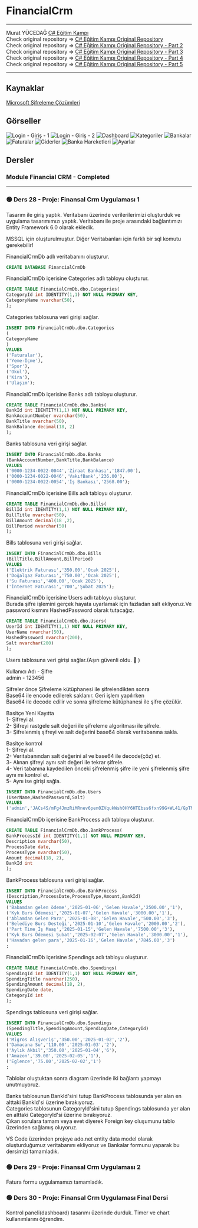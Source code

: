 # FinancialCrm       


---

Murat YÜCEDAĞ [C# Eğitim Kampı](https://www.youtube.com/playlist?list=PLKnjBHu2xXNPmFMvGKVHA_ijjrgUyNIXr)     
Check original repository => [C# Eğitim Kampı Original Repository](https://github.com/MuratYucedag/CSharpEgitimKampi)    
Check original repository => [C# Eğitim Kampı Original Repository - Part 2](https://github.com/MuratYucedag/CSharpEgitimKampi301)    
Check original repository => [C# Eğitim Kampı Original Repository - Part 3](https://github.com/MuratYucedag/CSharpEgitimKampi501)    
Check original repository => [C# Eğitim Kampı Original Repository - Part 4](https://github.com/MuratYucedag/CSharpEgitimKampi601)    
Check original repository => [C# Eğitim Kampı Original Repository - Part 5](https://github.com/MuratYucedag/MyFinancialCrm)    

---        

## Kaynaklar   
[Microsoft Şifreleme Çözümleri](https://learn.microsoft.com/en-us/dotnet/standard/security/cryptography-model)

## Görseller
![Login - Giriş - 1](images/Login01.png)
![Login - Giriş - 2](images/Login02.png)
![Dashboard](images/Dashboard.gif)
![Kategoriler](images/Kategoriler.png)
![Bankalar](images/Banka_Formu.png)
![Faturalar](images/Fatura_Formu.png)
![Giderler](images/Giderler.png)
![Banka Hareketleri](images/Banka_Hareketleri.png)
![Ayarlar](images/Ayarlar.png)








## Dersler
### Module Financial CRM - Completed    
---    

### :green_circle: Ders 28 - Proje: Finansal Crm Uygulaması 1    
Tasarım ile giriş yaptık. Veritabanı üzerinde verilerilerimizi oluşturduk ve uygulama tasarımımızı yaptık.
Veritabanı ile proje arasındaki bağlantımızı Entity Framework 6.0 olarak ekledik. 

MSSQL için oluşturulmuştur. Diğer Veritabanları için farklı bir sql komutu gerekebilir!    

FinancialCrmDb adlı veritabanını oluşturur.    
```sql 
CREATE DATABASE FinancialCrmDb
```    

FinancialCrmDb içerisine Categories adlı tabloyu oluşturur.     
```sql 
CREATE TABLE FinancialCrmDb.dbo.Categories(
CategoryId int IDENTITY(1,1) NOT NULL PRIMARY KEY,
CategoryName nvarchar(50),
);
```    

Categories tablosuna veri girişi sağlar.    
```sql 
INSERT INTO FinancialCrmDb.dbo.Categories 
(
CategoryName
)
VALUES
('Faturalar'),
('Yeme-İçme'),
('Spor'),
('Okul'),
('Kira'),
('Ulaşım');
```     

FinancialCrmDb içerisine Banks adlı tabloyu oluşturur.   
```sql 
CREATE TABLE FinancialCrmDb.dbo.Banks(
BankId int IDENTITY(1,1) NOT NULL PRIMARY KEY,
BankAccountNumber nvarchar(50),
BankTitle nvarchar(50),
BankBalance decimal(18, 2)
);
```     

Banks tablosuna veri girişi sağlar.     
```sql 
INSERT INTO FinancialCrmDb.dbo.Banks
(BankAccountNumber,BankTitle,BankBalance)
VALUES
('0000-1234-0022-0044','Ziraat Bankası','1847.00'),
('0000-1234-0022-0046','VakıfBank','236.00'),
('0000-1234-0022-0054','İş Bankası','2568.00');
```      

FinancialCrmDb içerisine Bills adlı tabloyu oluşturur.     
```sql 
CREATE TABLE FinancialCrmDb.dbo.Bills(
BillId int IDENTITY(1,1) NOT NULL PRIMARY KEY,
BillTitle nvarchar(50),
BillAmount decimal(18 ,2),
BillPeriod nvarchar(50)
);
```     

Bills tablosuna veri girişi sağlar.     
```sql
INSERT INTO FinancialCrmDb.dbo.Bills
(BillTitle,BillAmount,BillPeriod)
VALUES
('Elektrik Faturası','350.00','Ocak 2025'),
('Doğalgaz Faturası','750.00','Ocak 2025'),
('Su Faturası','400.00','Ocak 2025'),
('İnternet Faturası','700','Şubat 2025');
```     

FinancialCrmDb içerisine Users adlı tabloyu oluşturur.   
Burada şifre işlemini gerçek hayata uyarlamak için fazladan salt ekliyoruz.Ve password kısmını HashedPassword olarak tutacağız.     
```sql 
CREATE TABLE FinancialCrmDb.dbo.Users(
UserId int IDENTITY(1,1) NOT NULL PRIMARY KEY,
UserName nvarchar(50),
HashedPassword nvarchar(200),
Salt nvarchar(200)
);
```      

Users tablosuna veri girişi sağlar.(Aşırı güvenli oldu. :rofl: )     
     
Kullanıcı Adı - Şifre      
admin - 123456      
    
Şifreler önce Şifreleme kütüphanesi ile şifrelendikten sonra       
Base64 ile encode edilerek saklanır. Geri işlem yapılırken      
Base64 ile decode edilir ve sonra şifreleme kütüphanesi ile şifre çözülür.      
        
Basitçe Yeni Kayıtta       
1- Şifreyi al.      
2- Şifreyi rastgele salt değeri ile şifreleme algoritması ile şifrele.          
3- Şifrelenmiş şifreyi ve salt değerini base64 olarak veritabanına sakla.       
      
Basitçe kontrol      
1- Şifreyi al.      
2- Veritabanından salt değerini al ve base64 ile decode(çöz) et.      
3- Alınan şifreyi aynı salt değeri ile tekrar şifrele.      
4- Veri tabanına kaydedilen önceki şifrelenmiş şifre ile yeni şifrelenmiş şifre aynı mı kontrol et.     
5- Aynı ise girişi sağla.      
```sql 
INSERT INTO FinancialCrmDb.dbo.Users
(UserName,HashedPassword,Salt)
VALUES
('admin','JACs4S/mFg4JmzRiMRnev6pen0ZVqukWsh0HY6HTEbss6fxn99G+WL41/GpTMqpd2sHXUmwjp4ArOhwPIopo4Q==','gDAml0zpFDOKndRkuByeLc9LERGRcH+7AwVvVKD0bqI=');
```     

FinancialCrmDb içerisine BankProcess adlı tabloyu oluşturur.     
```sql 
CREATE TABLE FinancialCrmDb.dbo.BankProcess(
BankProcessId int IDENTITY(1,1) NOT NULL PRIMARY KEY,
Description nvarchar(50),
ProcessDate date,
ProcessType nvarchar(50),
Amount decimal(18, 2),
BankId int
);
```     

BankProcess tablosuna veri girişi sağlar.     
```sql 
INSERT INTO FinancialCrmDb.dbo.BankProcess
(Description,ProcessDate,ProcessType,Amount,BankId)
VALUES
('Babamdan gelen ödeme','2025-01-06','Gelen Havale','2500.00','1'),
('Kyk Burs Ödemesi','2025-01-07','Gelen Havale','3000.00','1'),
('Ablamdan Gelen Para','2025-01-08','Gelen Havale','500.00','3'),
('Belediye Burs Desteği','2025-01-10','Gelen Havale','2000.00','2'),
('Part Time İş Maaş','2025-01-15','Gelen Havale','7500.00','3'),
('Kyk Burs Ödemesi Şubat','2025-02-07','Gelen Havale','3000.00','1'),
('Havadan gelen para','2025-01-16','Gelen Havale','7845.00','3')
;
```       
        
FinancialCrmDb içerisine Spendings adlı tabloyu oluşturur.      
```sql 
CREATE TABLE FinancialCrmDb.dbo.Spendings(
SpendingId int IDENTITY(1,1) NOT NULL PRIMARY KEY,
SpendingTitle nvarchar(250),
SpendingAmount decimal(18, 2),
SpendingDate date,
CategoryId int
);
```      

Spendings tablosuna veri girişi sağlar.     
```sql 
INSERT INTO FinancialCrmDb.dbo.Spendings
(SpendingTitle,SpendingAmount,SpendingDate,CategoryId)
VALUES
('Migros Alışveriş','350.00','2025-01-02','2'),
('Damacana Su','110.00','2025-01-03','2'),
('Aylık Akbil','350.00','2025-01-04','6'),
('Amazon','39.00','2025-02-05','1'),
('Eglence','75.00','2025-02-02','1')
;
```        

Tablolar oluştuktan sonra diagram üzerinde iki bağlantı yapmayı unutmuyoruz.     

Banks tablosunun BankId'sini tutup BankProcess tablosunda yer alan en alttaki BankId'si üzerine bırakıyoruz.        
Categories tablosunun CategoryId'sini tutup Spendings tablosunda yer alan en alttaki CategoryId'si üzerine bırakıyoruz.       
Çıkan sorulara tamam veya evet diyerek Foreign key oluşumunu tablo üzerinden sağlamış oluyoruz.

VS Code üzerinden projeye ado.net entity data model olarak oluşturduğumuz veritabanını ekliyoruz ve 
Bankalar formunu yaparak bu dersimizi tamamladık.


### :green_circle: Ders 29 - Proje: Finansal Crm Uygulaması 2    
Fatura formu uygulamamızı tamamladık. 

### :green_circle: Ders 30 - Proje: Finansal Crm Uygulaması Final Dersi     
Kontrol paneli(dashboard) tasarımı üzerinde durduk. Timer ve chart kullanımlarını öğrendim.  